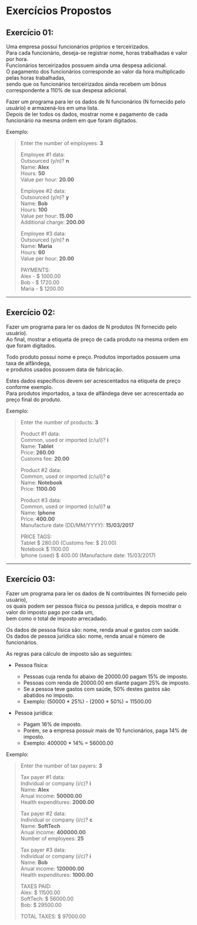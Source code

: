 # Exercícios Propostos

## Exercício 01:

Uma empresa possui funcionários próprios e terceirizados.  
Para cada funcionário, deseja-se registrar nome, horas trabalhadas e valor por hora.  
Funcionários terceirizados possuem ainda uma despesa adicional.  
O pagamento dos funcionários corresponde ao valor da hora multiplicado pelas horas trabalhadas,  
sendo que os funcionários terceirizados ainda recebem um bônus correspondente a 110% de sua despesa adicional.

Fazer um programa para ler os dados de N funcionários (N fornecido pelo usuário) e armazená-los em uma lista.  
Depois de ler todos os dados, mostrar nome e pagamento de cada funcionário na mesma ordem em que foram digitados.

Exemplo:

>Enter the number of employees: **3**
>
>Employee #1 data:  
>Outsourced (y/n)? **n**  
>Name: **Alex**  
>Hours: **50**  
>Value per hour: **20.00**
>
>Employee #2 data:  
>Outsourced (y/n)? **y**  
>Name: **Bob**  
>Hours: **100**  
>Value per hour: **15.00**  
>Additional charge: **200.00**
>
>Employee #3 data:  
>Outsourced (y/n)? **n**  
>Name: **Maria**  
>Hours: **60**  
>Value per hour: **20.00**
>
>PAYMENTS:  
>Alex - \$ 1000.00  
>Bob - \$ 1720.00  
>Maria - \$ 1200.00

---

## Exercício 02:

Fazer um programa para ler os dados de N produtos (N fornecido pelo usuário).  
Ao final, mostrar a etiqueta de preço de cada produto na mesma ordem em que foram digitados.

Todo produto possui nome e preço. Produtos importados possuem uma taxa de alfândega,  
e produtos usados possuem data de fabricação.

Estes dados específicos devem ser acrescentados na etiqueta de preço conforme exemplo.  
Para produtos importados, a taxa de alfândega deve ser acrescentada ao preço final do produto.

Exemplo:

>Enter the number of products: **3**
>
>Product #1 data:  
>Common, used or imported (c/u/i)? **i**  
>Name: **Tablet**  
>Price: **260.00**  
>Customs fee: **20.00**
>
>Product #2 data:  
>Common, used or imported (c/u/i)? **c**  
>Name: **Notebook**  
>Price: **1100.00**
>
>Product #3 data:  
>Common, used or imported (c/u/i)? **u**  
>Name: **Iphone**  
>Price: **400.00**  
>Manufacture date (DD/MM/YYYY): **15/03/2017**
>
>PRICE TAGS:  
>Tablet \$ 280.00 (Customs fee: \$ 20.00)  
>Notebook \$ 1100.00  
>Iphone (used) $ 400.00 (Manufacture date: 15/03/2017)

---

## Exercício 03:

Fazer um programa para ler os dados de N contribuintes (N fornecido pelo usuário),  
os quais podem ser pessoa física ou pessoa jurídica, e depois mostrar o valor do imposto pago por cada um,  
bem como o total de imposto arrecadado.

Os dados de pessoa física são: nome, renda anual e gastos com saúde.  
Os dados de pessoa jurídica são: nome, renda anual e número de funcionários.

As regras para cálculo de imposto são as seguintes:

- Pessoa física:
    - Pessoas cuja renda foi abaixo de 20000.00 pagam 15% de imposto.
    - Pessoas com renda de 20000.00 em diante pagam 25% de imposto.
    - Se a pessoa teve gastos com saúde, 50% destes gastos são abatidos no imposto.
    - Exemplo: (50000 * 25%) - (2000 * 50%) = 11500.00

- Pessoa jurídica:
    - Pagam 16% de imposto.
    - Porém, se a empresa possuir mais de 10 funcionários, paga 14% de imposto.
    - Exemplo: 400000 * 14% = 56000.00

Exemplo:

>Enter the number of tax payers: **3**
>
>Tax payer #1 data:  
>Individual or company (i/c)? **i**  
>Name: **Alex**  
>Anual income: **50000.00**  
>Health expenditures: **2000.00**
>
>Tax payer #2 data:  
>Individual or company (i/c)? **c**  
>Name: **SoftTech**  
>Anual income: **400000.00**  
>Number of employees: **25**
>
>Tax payer #3 data:  
>Individual or company (i/c)? **i**  
>Name: **Bob**  
>Anual income: **120000.00**  
>Health expenditures: **1000.00**
>
>TAXES PAID:  
>Alex: \$ 11500.00  
>SoftTech: \$ 56000.00  
>Bob: \$ 29500.00
>
>TOTAL TAXES: $ 97000.00  